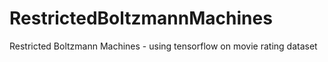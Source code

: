# RestrictedBoltzmannMachines
Restricted Boltzmann Machines - using tensorflow on movie rating dataset
